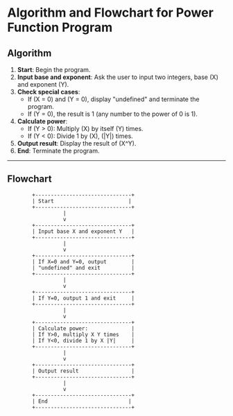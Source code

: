 
# Algorithm and Flowchart for Power Function Program

## Algorithm

1. **Start**: Begin the program.
2. **Input base and exponent**: Ask the user to input two integers, base \(X\) and exponent \(Y\).
3. **Check special cases**:
   - If \(X = 0\) and \(Y = 0\), display "undefined" and terminate the program.
   - If \(Y = 0\), the result is 1 (any number to the power of 0 is 1).
4. **Calculate power**:
   - If \(Y > 0\): Multiply \(X\) by itself \(Y\) times.
   - If \(Y < 0\): Divide 1 by \(X\), \(|Y|\) times.
5. **Output result**: Display the result of \(X^Y\).
6. **End**: Terminate the program.

---

## Flowchart

```plaintext
        +-------------------------------+
        | Start                        |
        +-------------------------------+
                  |
                  v
        +-------------------------------+
        | Input base X and exponent Y   |
        +-------------------------------+
                  |
                  v
        +-------------------------------+
        | If X=0 and Y=0, output        |
        | "undefined" and exit          |
        +-------------------------------+
                  |
                  v
        +-------------------------------+
        | If Y=0, output 1 and exit     |
        +-------------------------------+
                  |
                  v
        +-------------------------------+
        | Calculate power:              |
        | If Y>0, multiply X Y times    |
        | If Y<0, divide 1 by X |Y|     |
        +-------------------------------+
                  |
                  v
        +-------------------------------+
        | Output result                 |
        +-------------------------------+
                  |
                  v
        +-------------------------------+
        | End                          |
        +-------------------------------+
```
